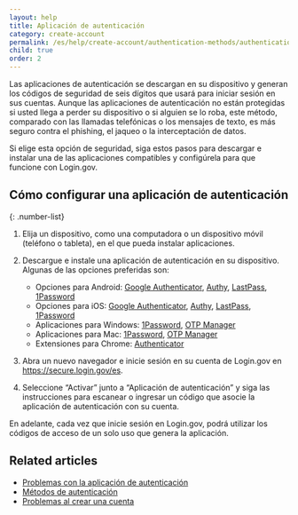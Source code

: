 ```yaml
---
layout: help
title: Aplicación de autenticación
category: create-account
permalink: /es/help/create-account/authentication-methods/authentication-application/
child: true
order: 2
---
```


Las aplicaciones de autenticación se descargan en su dispositivo y generan los códigos de seguridad de seis dígitos que usará para iniciar sesión en sus cuentas. Aunque las aplicaciones de autenticación no están protegidas si usted llega a perder su dispositivo o si alguien se lo roba, este método, comparado con las llamadas telefónicas o los mensajes de texto, es más seguro contra el phishing, el jaqueo o la interceptación de datos.

Si elige esta opción de seguridad, siga estos pasos para descargar e instalar una de las aplicaciones compatibles y configúrela para que funcione con Login.gov.

## Cómo configurar una aplicación de autenticación

{: .number-list}

1. Elija un dispositivo, como una computadora o un dispositivo móvil (teléfono o tableta), en el que pueda instalar aplicaciones.
2. Descargue e instale una aplicación de autenticación en su dispositivo. Algunas de las opciones preferidas son:

   * Opciones para Android: [Google Authenticator](https://play.google.com/store/apps/details?id=com.google.android.apps.authenticator2&hl=en), [Authy](https://authy.com/), [LastPass](https://lastpass.com/), [1Password](https://1password.com/)
   * Opciones para iOS: [Google Authenticator](https://itunes.apple.com/us/app/google-authenticator/id388497605?mt=8), [Authy](https://authy.com/), [LastPass](https://lastpass.com/), [1Password](https://1password.com/)
   * Aplicaciones para Windows: [1Password](https://1password.com/), [OTP Manager](https://apps.microsoft.com/detail/9nblggh6hngn?hl=es-es&gl=US)
   * Aplicaciones para Mac: [1Password](https://1password.com/), [OTP Manager](https://itunes.apple.com/us/app/otp-manager/id928941247?mt=12)
   * Extensiones para Chrome: [Authenticator](https://chrome.google.com/webstore/detail/authenticator/bhghoamapcdpbohphigoooaddinpkbai?hl=en)
3. Abra un nuevo navegador e inicie sesión en su cuenta de Login.gov en <https://secure.login.gov/es>.
4. Seleccione “Activar” junto a “Aplicación de autenticación” y siga las instrucciones para escanear o ingresar un código que asocie la aplicación de autenticación con su cuenta.

En adelante, cada vez que inicie sesión en Login.gov, podrá utilizar los códigos de acceso de un solo uso que genera la aplicación.

## Related articles

* [Problemas con la aplicación de autenticación](/es/help/trouble-signing-in/authentication/issues-with-authentication-application/)
* [Métodos de autenticación](/es/help/create-account/authentication-methods/)
* [Problemas al crear una cuenta](/es/help/create-account/issues-creating-an-account/)
